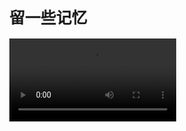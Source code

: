# 留一些记忆

<video id="video" controls :muted='true' preload="metadata">
      <source id="mp4" src="../../public/罗小黑Daily.mp4" type="video/mp4">
</video>

<script setup lang="ts">
import sidebar from "../../.vitepress/config/index.json"
</script>

<nav-ul :list="sidebar.videos"></nav-ul>
